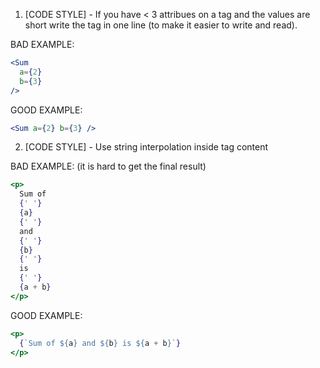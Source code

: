 1. [CODE STYLE] - If you have < 3 attribues on a tag and the values are short
write the tag in one line (to make it easier to write and read).

BAD EXAMPLE:
```jsx
<Sum
  a={2}
  b={3}
/>
```

GOOD EXAMPLE:
```jsx
<Sum a={2} b={3} />
```

2. [CODE STYLE] - Use string interpolation inside tag content

BAD EXAMPLE: (it is hard to get the final result)
```jsx
<p>
  Sum of
  {' '}
  {a}
  {' '}
  and
  {' '}
  {b}
  {' '}
  is
  {' '}
  {a + b}
</p>
```

GOOD EXAMPLE:
```jsx
<p>
  {`Sum of ${a} and ${b} is ${a + b}`}
</p>
 ```
